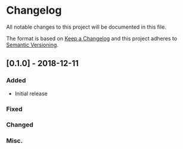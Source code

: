 # Changelog

All notable changes to this project will be documented in this file.

The format is based on [Keep a Changelog] and this project adheres to
[Semantic Versioning].

## [0.1.0] - 2018-12-11

### Added

- Initial release

### Fixed

### Changed

### Misc.

[Keep a Changelog]: http://keepachangelog.com/en/1.0.0/
[Semantic Versioning]: http://semver.org/spec/v2.0.0.html
